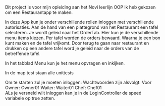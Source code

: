 Dit project is voor mijn opleiding aan het Novi leerlijn OOP
Ik heb gekozen om een Restaurantapp te maken.

In deze App kun je onder verschillende rollen inloggen met verschillende autorisaties.
Aan de hand van een plattegrond van het Restaurant een tafel selecteren.
Je wordt geleid naar het OrderTab. Hier kun je de verschillende menu items kiezen. 
Per tafel worden de orders bewaard. Waarna je een bon kunt maken en de tafel vrijkomt. 
Door terug te gaan naar restaurant en drukken op een andere tafel word je geleid naar de orders van de betreffende tafel.

In het tabblad Menu kun je het menu opvragen en inkijken. 

In de map test staan alle unittests

Om te starten zul je moeten inloggen:
Wachtwoorden zijn alsvolgt:
Voor    Owner: Owner01
        Waiter: Waiter01
        Chef: Chef01    
ALs je versneld wilt inloggen kan je in de LoginController de speed variabele op true zetten. 

